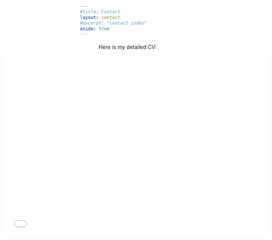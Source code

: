 ```yaml
---
#title: Contact
layout: contact
#excerpt: "contact index"
aside: true
---
```


<p style="line-height:26px; margin-left: 50px; margin-right: 220px;">
Here is my detailed CV:
</p>


<embed src="/cv/CV_guillermo.pdf" width="700" height="475" style="margin-left: -200px;"
 type="application/pdf">
